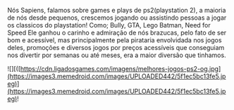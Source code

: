 Nós Sapiens, falamos sobre games e plays de ps2(playstation 2), a maioria de nós desde pequenos, crescemos jogando ou assistindo pessoas a jogar os classicos do playstation!
Como;
Bully, GTA, Lego Batman, Need for Speed
Ele ganhou o carinho e admiração de nós brazucas, pelo fato de ser bom e acessível, mas principalmente pela pirataria envolvidada nos jogos deles, promoções e diversos jogos por preços acessíveis que conseguiam nos divertir por semanas ou até meses, era a maior diversão que tinhamos.

![][([https://cdn.ligadosgames.com/imagens/melhores-jogos-ps2-og.jpg](https://images3.memedroid.com/images/UPLOADED442/5f1ec5bc13fe5.jpeg)](https://images3.memedroid.com/images/UPLOADED442/5f1ec5bc13fe5.jpeg)!
